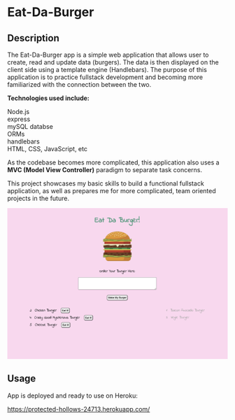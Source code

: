 # Eat-Da-Burger

## Description
The Eat-Da-Burger app is a simple web application that allows user to create, read and update data (burgers). The data is then displayed on the client side using a template engine (Handlebars). The purpose of this application is to practice fullstack development and becoming more familiarized with the connection between the two. 

**Technologies used include:**  

Node.js  
express  
mySQL databse  
ORMs  
handlebars  
HTML, CSS, JavaScript, etc

As the codebase becomes more complicated, this application also uses a **MVC (Model View Controller)** paradigm to separate task concerns. 

This project showcases my basic skills to build a functional fullstack application, as well as prepares me for more complicated, team oriented projects in the future.

![Screenshot](public/images/appScreenshot.png) 


## Usage
App is deployed and ready to use on Heroku:  

https://protected-hollows-24713.herokuapp.com/


